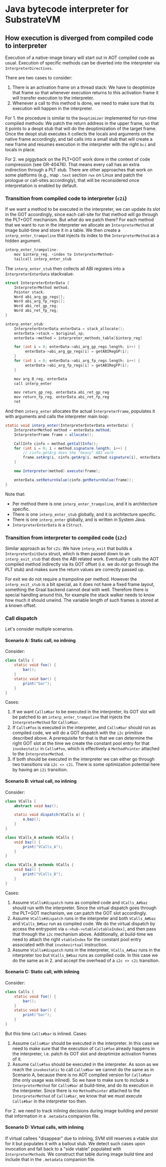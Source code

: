 # Java bytecode interpreter for SubstrateVM

## How execution is diverged from compiled code to interpreter

Execution of a native-image binary will start out in AOT compiled code as usual.
Execution of specific methods can be diverted into the interpreter via `InterpreterDirectives`.

There are two cases to consider:

1. There is an activation frame on a thread stack: We have to deoptimize that frame so that whenever execution returns to this activation frame it will transfer execution to the interpreter.
2. Whenever a call to this method is done, we need to make sure that its execution will happen in the interpreter.


For 1. the procedure is similar to the `Deoptimizer` implemented for run-time compiled methods: We patch the return address in the upper frame, so that it points to a deopt stub that will do the deoptimization of the target frame. Once the deopt stub executes it collects the locals and arguments on the native frame accordingly, and tail calls into a small stub that will create a new frame and resumes execution in the interpreter with the right `bci` and locals in place.

For 2. we piggyback on the PLT+GOT work done in the context of code compression (see GR-40476).  That means every call has an extra indirection through a PLT stub.  There are other approaches that work on some platforms (e.g., map `.text` section `rwx` on Linux and patch the prologue or call-sites accordingly), that will be reconsidered once interpretation is enabled by default.

### Transition from compiled code to interpreter (`c2i`)

If we want a method to be executed in the interpreter, we can update its slot in the GOT accordingly, since each call-site for that method will go through the PLT+GOT mechanism. But _what_ do we patch there? For each method that we want to run in the interpreter we allocate an `InterpreterMethod` at image build-time and store it in a table. We then create a `interp_enter_trampoline` that injects its index to the `InterpreterMethod` as a hidden argument.

```c
interp_enter_trampoline:
	mov $interp_reg, <index to InterpreterMethod>
	tailcall interp_enter_stub
```

The `interp_enter_stub` then collects all ABI registers into a `InterpreterEnterData` stackvalue:

```c
struct InterpreterEnterData {
	InterpreterMethod method;
	Pointer stack;
	Word abi_arg_gp_regs[];
	Word abi_arg_fp_regs[];
	Word abi_ret_gp_reg;
	Word abi_ret_fp_reg;
}

interp_enter_stub:
	InterpreterEnterData enterData = stack_allocate();
	enterData->stack = $original_sp;
	enterData->method = interpreter_methods_table[$interp_reg]

	for (int i = 0; enterData->abi_arg_gp_regs.length; i++) {
		 enterData->abi_arg_gp_regs[i] = getABIRegGP(i);
	}
	for (int i = 0; enterData->abi_arg_fp_regs.length; i++) {
		 enterData->abi_arg_fp_regs[i] = getABIRegFP(i);
	}

	mov arg_0_reg, enterData
	call interp_enter

	mov return_gp_reg, enterData.abi_ret_gp_reg
	mov return_fp_reg, enterData.abi_ret_fp_reg
	ret
```

And then `interp_enter` allocates the actual `InterpreterFrame`, populates it with arguments and calls the interpreter main loop:

```java
static void interp_enter(InterpreterEnterData enterData) {
	InterpreterMethod method = enterData.method;
	InterpreterFrame frame = allocate();

	CallInfo cinfo = method.getCallInfo();
	for (int i = 0; i < method.signature.length; i++) {
		// cinfo.getArg does the "heavy" ABI work
		frame.setArg(i, cinfo.getArg(i, method.signature[i], enterData));
	}

	new Interpreter(method).execute(frame);

	enterData.setReturnValue(cinfo.getReturnValue(frame));
}
```

Note that:
* Per method there is one `interp_enter_trampoline`, and it is architecture specific.
* There is one `interp_enter_stub` globally, and it is architecture specific.
* There is one `interp_enter` globally, and is written in System Java.
* `InterpreterEnterData` is a `CStruct`.

### Transition from interpreter to compiled code (`i2c`)

Similar approach as for `c2i`: We have `interp_exit` that builds a `InterpreterExitData` struct, which is then passed down to an `interp_exit_stub` that does the ABI related work. Eventually it calls the AOT compiled method indirectly via its GOT offset (i.e. we do _not_ go through the PLT stub) and makes sure the return values are correctly passed up.

For exit we do not require a trampoline per method.  However the `interp_exit_stub` is a bit special, as it does not have a fixed frame layout, something the Graal backend cannot deal with well. Therefore there is special handling around this, for example the stack walker needs to know how much it should unwind.  The variable length of such frames is stored at a known offset.

### Call dispatch

Let's consider multiple scenarios.

#### Scenario A: Static call, no inlining

Consider:
```java
class Calls {
	static void foo() {
		bar();
	}
	static void bar() {
		print("bar");
	}
}
```

Cases:
1. If we want `Calls#bar` to be executed in the interpreter, its GOT slot will be patched to an `interp_enter_trampoline` that injects the `InterpreterMethod` for `Calls#bar`.
2. If `Calls#foo` is executed in the interpreter, and `Calls#bar` should run as compiled code, we will do a GOT dispatch with the `i2c` primitive described above. A prerequisite for that is that we can determine the right GOT slot at the time we create the constant pool entry for that `invokestatic` in `Calls#foo`, which is effectively a `MethodPointer` attached to the `InterpreterMethod`.
3. If both should be executed in the interpreter we can either go through two transitions via `i2c <> c2i`.  There is some optimization potential here by having an `i2i` transition.


#### Scenario B: virtual call, no inlining

Consider:
```java
class VCalls {
	abstract void baz();

	static void dispatch(VCalls o) {
		o.baz();
	}
}

class VCalls_A extends VCalls {
	void baz() {
		print("VCalls_A");
	}
}

class VCalls_B extends VCalls {
	void baz() {
		print("VCalls_B");
	}
}
```

Cases:
1. Assume `VCalls#dispatch` runs as compiled code and  `VCalls_A#baz` should run with the interpreter. Since the virtual dispatch goes through the PLT+GOT mechanism, we can patch the GOT slot accordingly.
2. Assume `VCalls#dispatch` runs in the interpreter and both `VCalls_A#baz` and `VCalls_B#baz` run as compiled code. We do the virtual dispatch by access the entrypoint via `o->hub->vtable[vtableIndex]`, and then pass that through the `i2c` mechanism above. Additionally, at build-time we need to attach the right `vtableIndex` for the constant pool entry associated with that `invokevirtual` instruction.
3. Assume `VCalls#dispatch` runs in the interpreter, `VCalls_A#baz` runs in the interpreter too but `VCalls_B#baz` runs as compiled code. In this case we do the same as in 2. and accept the overhead of a `i2c <> c2i` transition.

#### Scenario C: Static call, with inlining

Consider:
```java
class Calls {
	static void foo() {
		bar();
	}
	static void bar() {
		print("bar");
	}
}
```

But this time `Calls#bar` is inlined. Cases:
1. Assume `Calls#bar` should be executed in the interpreter. In this case we need to make sure that the execution of `Calls#foo` already happens in the interpreter, i.e. patch its GOT slot and deoptimize activation frames of it.
2. Assume `Calls#foo` should be executed in the interpreter. As soon as we reach the `invokestatic` to call `Calls#bar` we cannot do the same as in Scenario A, because there is no AOT compiled version for `Calls#bar` (the only usage was inlined). So we have to make sure to include a `InterpreterMethod` for `Calls#bar` at build-time, and do its execution in the interpreter. Since there is no `MethodPointer` attached to the `InterpreterMethod` of `Calls#bar`, we know that we must execute `Calls#bar` in the interpreter too then.

For 2. we need to track inlining decisions during image building and persist that information in a `.metadata` companion file.

#### Scenario D: Virtual calls, with inlining

If virtual callees "disappear" due to inlining, SVM still reserves a vtable slot for it but populates it with a bailout stub.
We detect such cases upon invocation and fall back to a "side vtable" populated with `InterpreterMethod`s. We construct that table during image build time and include that in the `.metadata` companion file.
